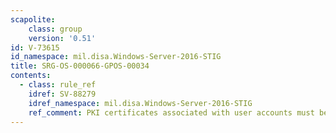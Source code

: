 ```yaml
---
scapolite:
    class: group
    version: '0.51'
id: V-73615
id_namespace: mil.disa.Windows-Server-2016-STIG
title: SRG-OS-000066-GPOS-00034
contents:
  - class: rule_ref
    idref: SV-88279
    idref_namespace: mil.disa.Windows-Server-2016-STIG
    ref_comment: PKI certificates associated with user accounts must be issu ...
---
```


